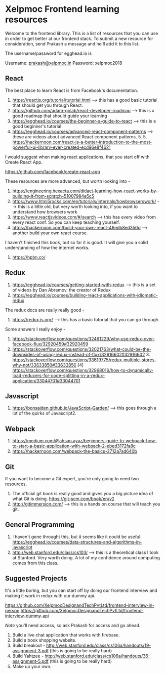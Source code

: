 # Xelpmoc Frontend learning resources

Welcome to the frontend library. This is a list of resources that you can use in order to get better at our frontend stack.
To submit a new resource for consideration, send Prakash a message and he'll add it to this list.

The username/password for egghead.io is

Username: prakash@xelpmoc.in
Password: xelpmoc2018

## React

The best place to learn React is from Facebook's documentation.

1. https://reactjs.org/tutorial/tutorial.html --> this has a good basic tutorial that should get you through React.
2. https://github.com/adam-golab/react-developer-roadmap --> this is a good roadmap that should guide your learning
3. https://egghead.io/courses/the-beginner-s-guide-to-react --> this is a good beginner's tutorial
4. https://egghead.io/courses/advanced-react-component-patterns --> these are videos about advanced React component patterns. 5. 5. https://hackernoon.com/react-js-a-better-introduction-to-the-most-powerful-ui-library-ever-created-ecd96e8f4621

I would suggest when making react applications, that you start off with Create React App.

https://github.com/facebook/create-react-app

These resources are more advanced, but worth looking into -

1. https://engineering.hexacta.com/didact-learning-how-react-works-by-building-it-from-scratch-51007984e5c5
2. https://www.html5rocks.com/en/tutorials/internals/howbrowserswork/ --> this is a little old, but very worth looking into, if you want to understand how browsers work.
3. https://www.reactjsvideos.com/#/search --> this has every video from every react conf. So you can keep teaching yourself.
4. https://hackernoon.com/build-your-own-react-48edb8ed350d --> another build your own react course.

I haven't finished this book, but so far it is good. It will give you a solid understanding of how the internet works.

1. https://hpbn.co/

## Redux

1. https://egghead.io/courses/getting-started-with-redux --> this is a set of videos by Dan Abramov, the creator of Redux
2. https://egghead.io/courses/building-react-applications-with-idiomatic-redux

The redux docs are really really good -

1. https://redux.js.org/ --> this has a basic tutorial that you can go through.

Some answers I really enjoy -

1. https://stackoverflow.com/questions/32461229/why-use-redux-over-facebook-flux/32920459#32920459
2. https://stackoverflow.com/questions/32021763/what-could-be-the-downsides-of-using-redux-instead-of-flux/32916602#32916602
   3. https://stackoverflow.com/questions/33619775/redux-multiple-stores-why-not/33633850#33633850
      [4] https://stackoverflow.com/questions/32968016/how-to-dynamically-load-reducers-for-code-splitting-in-a-redux-application/33044701#33044701

## Javascript

1. https://bonsaiden.github.io/JavaScript-Garden/ --> this goes through a lot of the quirks of Javascript2.

## Webpack

1. https://medium.com/@ahsan.ayaz/beginners-guide-to-webpack-how-to-start-a-basic-application-with-webpack-2-ebed3172fa8c
2. https://hackernoon.com/webpack-the-basics-2712a7ad640b

## Git

If you want to become a Git expert, you're only going to need two resources.

1. The official git book is really good and gives you a big picture idea of what Git is doing. https://git-scm.com/book/en/v2
2. http://gitimmersion.com/ --> this is a hands on course that will teach you git.

## General Programming

1. I haven't gone throught this, but it seems like it could be useful. https://egghead.io/courses/data-structures-and-algorithms-in-javascript
2. http://web.stanford.edu/class/cs103/ --> this is a theoretical class I took at Stanford. Very worth doing. A lot of my confidence around computing comes from this class.

## Suggested Projects

It's a little boring, but you can start off by doing our frontend interview and making it work in redux with our dummy api.

https://github.com/XelpmocDesignandTechPvtLtd/frontend-interview-in-person
https://github.com/XelpmocDesignandTechPvtLtd/frontend-interview-dummy-api

_Note_ you'll need access, so ask Prakash for access and go ahead.

1. Build a live chat application that works with firebase.
2. Build a book shopping website.
3. Build breakout - http://web.stanford.edu/class/cs106a/handouts/19-assignment-3.pdf (this is going to be really hard)
4. Build Yahtzee - http://web.stanford.edu/class/cs106a/handouts/36-assignment-5.pdf (this is going to be really hard)
5. Make up your own.
